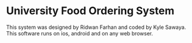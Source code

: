 # University Food Ordering System

This system was designed by Ridwan Farhan and coded by Kyle Sawaya. This software runs on ios, android and on any web browser.

